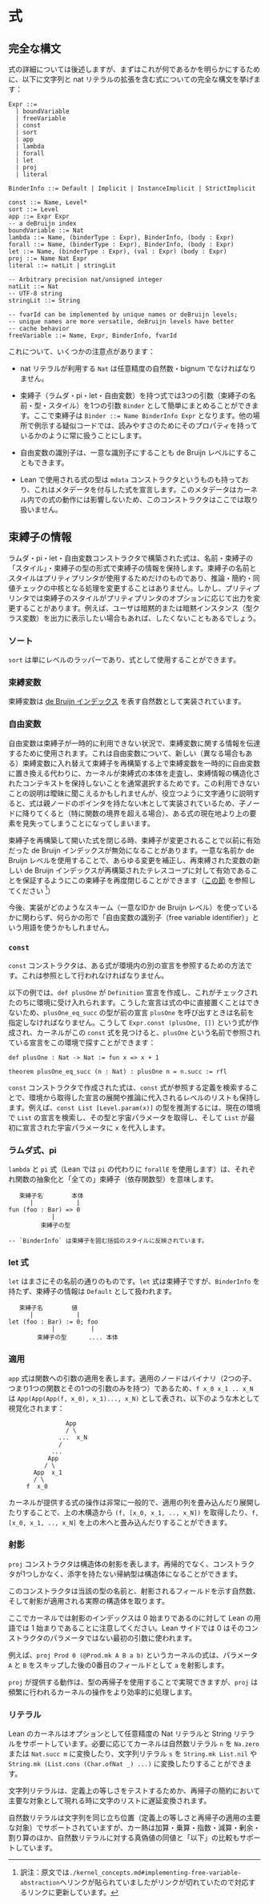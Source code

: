 <!--
# Expressions
-->

# 式

<!--
## Complete syntax
-->

## 完全な構文

<!--
Expressions will be explained in more detail below, but just to get it out in the open, the complete syntax for expressions, including the string and nat literal extensions, is as follows:
-->

式の詳細については後述しますが、まずはこれが何であるかを明らかにするために、以下に文字列と nat リテラルの拡張を含む式についての完全な構文を挙げます：

```
Expr ::= 
  | boundVariable 
  | freeVariable 
  | const 
  | sort 
  | app 
  | lambda 
  | forall 
  | let 
  | proj 
  | literal

BinderInfo ::= Default | Implicit | InstanceImplicit | StrictImplicit

const ::= Name, Level*
sort ::= Level
app ::= Expr Expr
-- a deBruijn index
boundVariable ::= Nat
lambda ::= Name, (binderType : Expr), BinderInfo, (body : Expr)
forall ::= Name, (binderType : Expr), BinderInfo, (body : Expr)
let ::= Name, (binderType : Expr), (val : Expr) (body : Expr)
proj ::= Name Nat Expr
literal ::= natLit | stringLit

-- Arbitrary precision nat/unsigned integer
natLit ::= Nat
-- UTF-8 string
stringLit ::= String

-- fvarId can be implemented by unique names or deBruijn levels; 
-- unique names are more versatile, deBruijn levels have better
-- cache behavior
freeVariable ::= Name, Expr, BinderInfo, fvarId
```

<!--
Some notes:
-->

これについて、いくつかの注意点があります：

<!--
+ The `Nat` used by nat literals should be an arbitrary precision natural/bignum.
-->

+ nat リテラルが利用する `Nat` は任意精度の自然数・bignum でなければなりません。

<!--
+ The expressions that have binders (lambda, pi, let, free variable) can just as easily bundle the three arguments (binder_name, binder_type, binder_style) as one argument `Binder`, where a binder is `Binder ::= Name BinderInfo Expr`. In the pseudocode that appears elsewhere I will usually treat them as though they have that property, because it's easier to read.
-->

+ 束縛子（ラムダ・pi・let・自由変数）を持つ式では3つの引数（束縛子の名前・型・スタイル）を1つの引数 `Binder` として簡単にまとめることができます。ここで束縛子は `Binder ::= Name BinderInfo Expr` となります。他の場所で例示する疑似コードでは、読みやすさのためにそのプロパティを持っているかのように常に扱うことにします。

<!--
+ Free variable identifiers can be either unique identifiers, or they can be deBruijn levels.
-->

+ 自由変数の識別子は、一意な識別子にすることも de Bruijn レベルにすることもできます。

<!--
+ The expression type used in Lean proper also has an `mdata` constructor, which declares an expression with attached metadata. This metadata does not effect the expression's behavior in the kernel, so we do not include this constructor.
-->

+ Lean で使用される式の型は `mdata` コンストラクタというものも持っており、これはメタデータを付与した式を宣言します。このメタデータはカーネル内での式の動作には影響しないため、このコンストラクタはここでは取り扱いません。

<!--
## Binder information
-->

## 束縛子の情報

<!--
Expressions constructed with the lambda, pi, let, and free variable constructors contain binder information, in the form of a name, a binder "style", and the binder's type. The binder's name and style are only for use by the pretty printer, and do not alter the core procedures of inference, reduction, or equality checking. In the pretty printer however, the binder style may alter the output depending on the pretty printer options. For example, the user may or may not want to display implicit or instance implicits (typeclass variables) in the output.
-->

ラムダ・pi・let・自由変数コンストラクタで構築された式は、名前・束縛子の「スタイル」・束縛子の型の形式で束縛子の情報を保持します。束縛子の名前とスタイルはプリティプリンタが使用するためだけのものであり、推論・簡約・同値チェックの中核となる処理を変更することはありません。しかし、プリティプリンタでは束縛子のスタイルがプリティプリンタのオプションに応じて出力を変更することがあります。例えば、ユーザは暗黙的または暗黙インスタンス（型クラス変数）を出力に表示したい場合もあれば、したくないこともあるでしょう。

<!--
### Sort
-->

### ソート

<!--
`sort` is simply a wrapper around a level, allowing it to be used as an expression.
-->

`sort` は単にレベルのラッパーであり、式として使用することができます。

<!--
### Bound variables
-->

### 束縛変数

<!--
Bound variables are implemented as natural numbers representing [deBruijn indices](https://en.wikipedia.org/wiki/De_Bruijn_index).
-->

束縛変数は [de Bruijn インデックス](https://ja.wikipedia.org/wiki/%E3%83%89%E3%83%BB%E3%83%96%E3%83%A9%E3%82%A6%E3%83%B3%E3%83%BB%E3%82%A4%E3%83%B3%E3%83%87%E3%83%83%E3%82%AF%E3%82%B9) を表す自然数として実装されています。

<!--
### Free variables
-->

### 自由変数

<!--
Free variables are used to convey information about bound variables in situations where the binder is currently unavailable. Usually this is because the kernel has traversed into the body of a binding expression, and has opted not to carry a structured context of the binding information, instead choosing to temporarily swap out the bound variable for a free variable, with the option of swapping in a new (maybe different) bound variable to reconstruct the binder. This unavailability description may sound vague, but a literal explanation that might help is that expressions are implemented as trees without any kind of parent pointer, so when we descend into child nodes (especially across function boundaries), we end up just losing sight of the elements above where we currently are in a given expression.
-->

自由変数は束縛子が一時的に利用できない状況で、束縛変数に関する情報を伝達するために使用されます。これは自由変数について、新しい（異なる場合もある）束縛変数に入れ替えて束縛子を再構築する上で束縛変数を一時的に自由変数に置き換える代わりに、カーネルが束縛式の本体を走査し、束縛情報の構造化されたコンテキストを保持しないことを通常選択するためです。この利用できないことの説明は曖昧に聞こえるかもしれませんが、役立つように文字通りに説明すると、式は親ノードのポインタを持たない木として実装されているため、子ノードに降りてくると（特に関数の境界を超える場合）、ある式の現在地より上の要素を見失ってしまうことになってしまいます。

<!--
When an open expression is closed by reconstructing binders, the bindings may have changed, invalidating previously valid deBruijn indices. The use of unique names or deBruijn levels allow this re-closing of binders to be done in a way that compensates for any changes and ensures the new deBruijn indices of the re-bound variables are valid with respect the reconstructed telescope (see [this section](./kernel_concepts.md#implementing-free-variable-abstraction)).
-->

束縛子を再構築して開いた式を閉じる時、束縛子が変更されることで以前に有効だった de Bruijn インデックスが無効になることがあります。一意な名前か de Bruijn レベルを使用することで、あらゆる変更を補正し、再束縛された変数の新しい de Bruijn インデックスが再構築されたテレスコープに対して有効であることを保証するようにこの束縛子を再度閉じることができます（[この節](../kernel_concepts/instantiation_and_abstraction.md#自由変数の抽象化の実装) を参照してください [^fn1]）

<!--
Going forward, we may use some form of the term "free variable identifier" to refer to the objects in whatever scheme (unique IDs or deBruijn levels) an implementation may be using.
-->

今後、実装がどのようなスキーム（一意なIDか de Bruijn レベル）を使っているかに関わらず、何らかの形で「自由変数の識別子（free variable identifier）」という用語を使うかもしれません。

<!--
### `Const`
-->

### `const`

<!--
The `const` constructor is how an expression refers to another declaration in the environment, it must do so by reference. 
-->

`const` コンストラクタは、ある式が環境内の別の宣言を参照するための方法です。これは参照として行われなければなりません。

<!--
In example below, `def plusOne` creates a `Definition` declaration, which is checked, then admitted to the environment. Declarations cannot be placed directly in expressions, so when the type of `plusOne_eq_succ` invokes the previous declaration `plusOne`, it must do so by name. An expression is created: `Expr.const (plusOne, [])`, and when the kernel finds this `const` expression, it can look up the declaration referred to by name, `plusOne`, in the environment:
-->

以下の例では、`def plusOne` が `Definition` 宣言を作成し、これがチェックされたのちに環境に受け入れられます。こうした宣言は式の中に直接置くことはできないため、`plusOne_eq_succ` の型が前の宣言 `plusOne` を呼び出すときは名前を指定しなければなりません。こうして `Expr.const (plusOne, [])` という式が作成され、カーネルがこの `const` 式を見つけると、`plusOne` という名前で参照されている宣言をこの環境で探すことができます：

```
def plusOne : Nat -> Nat := fun x => x + 1

theorem plusOne_eq_succ (n : Nat) : plusOne n = n.succ := rfl 
```

<!--
Expressions created with the `const` constructor also carry a list of levels which are substituted into any unfolded or inferred declarations taken from the environment by looking up the definition the `const` expression refers to. For example, inferring the type of `const List [Level.param(x)]` involves looking up the declaration for `List` in the current environment, retrieving its type and universe parameters, then substituting `x` for the universe parameter with which `List` was initially declared.
-->

`const` コンストラクタで作成された式は、`const` 式が参照する定義を検索することで、環境から取得した宣言の展開や推論に代入されるレベルのリストも保持します。例えば、`const List [Level.param(x)]` の型を推測するには、現在の環境で `List` の宣言を検索し、その型と宇宙パラメータを取得し、そして `List` が最初に宣言された宇宙パラメータに `x` を代入します。

<!--
### Lambda, Pi
-->

### ラムダ式、pi

<!--
`lambda` and `pi` expressions (Lean proper uses the name `forallE` instead of `pi`) refer to function abstraction and the "forall" binder (dependent function types) respectively. 
-->

`lambda` と `pi` 式（Lean では `pi` の代わりに `forallE` を使用します）は、それぞれ関数の抽象化と「全ての」束縛子（依存関数型）を意味します。

<!--
```
  binderName      body
      |            |
fun (foo : Bar) => 0 
            |         
        binderType    

-- `BinderInfo` is reflected by the style of brackets used to
-- surround the binder.
```
-->

```
   束縛子名        本体
      |            |
fun (foo : Bar) => 0 
            |         
         束縛子の型

-- `BinderInfo` は束縛子を囲む括弧のスタイルに反映されています。
```

<!--
### Let
-->

### let 式

<!--
`let` is exactly what it sounds like. While `let` expressions are binders, they do not have a `BinderInfo`, their binder info is treated as `Default`.
-->

`let` はまさにその名前の通りのものです。`let` 式は束縛子ですが、`BinderInfo` を持たず、束縛子の情報は `Default` として扱われます。

<!--
```
  binderName      val
      |            |
let (foo : Bar) := 0; foo
            |          |
        binderType     .... body
```
-->

```
   束縛子名        値
      |            |
let (foo : Bar) := 0; foo
            |          |
        束縛子の型      .... 本体
```


<!--
### App
-->

### 適用

<!--
`app` expressions represent the application of an argument to a function. App nodes are binary (have only two children, a single function and an single argument), so `f x_0 x_1 .. x_N` is represented by `App(App(App(f, x_0), x_1)..., x_N)`, or visualized as a tree:
-->

`app` 式は関数への引数の適用を表します。適用のノードはバイナリ（2つの子、つまり1つの関数とその1つの引数のみを持つ）であるため、`f x_0 x_1 .. x_N` は `App(App(App(f, x_0), x_1)..., x_N)` として表され、以下のような木として視覚化されます：

```
                App
                / \
              ...  x_N
              /
            ...
           App
          / \
       App  x_1
       / \
     f  x_0

```

<!--
An exceedingly common kernel operation for manipulating expressions is folding and unfolding sequences of applications, getting `(f, [x_0, x_1, .., x_N])` from the tree structure above, or folding `f, [x_0, x_1, .., x_N]` into the tree above.
-->

カーネルが提供する式の操作は非常に一般的で、適用の列を畳み込んだり展開したりすることで、上の木構造から `(f, [x_0, x_1, .., x_N])` を取得したり、`f, [x_0, x_1, .., x_N]` を上の木へと畳み込んだりすることができます。

<!--
### Projections
-->

### 射影

<!--
The `proj` constructor represents structure projections. Inductive types that are not recursive, have only one constructor, and have no indices can be structures.
-->

`proj` コンストラクタは構造体の射影を表します。再帰的でなく、コンストラクタが1つしかなく、添字を持たない帰納型は構造体になることができます。

<!--
The constructor takes a name, which is the name of the type, a natural number indicating the field being projected, and the actual structure the projection is being applied to.
-->

このコンストラクタは当該の型の名前と、射影されるフィールドを示す自然数、そして射影が適用される実際の構造体を取ります。

<!--
Be aware that in the kernel, projection indices are 0-based, despite being 1-based in Lean's vernacular, where 0 is the first non-parameter argument to the constructor.
-->

ここでカーネルでは射影のインデックスは 0 始まりであるのに対して Lean の用語では 1 始まりであることに注意してください。Lean サイドでは 0 はそのコンストラクタのパラメータではない最初の引数に使われます。

<!--
For example, the kernel expression `proj Prod 0 (@Prod.mk A B a b)` would project the `a`, because it is the 0th field after skipping the parameters `A` and `B`.
-->

例えば、`proj Prod 0 (@Prod.mk A B a b)` というカーネルの式は、パラメータ `A` と `B` をスキップした後の0番目のフィールドとして `a` を射影します。

<!--
While the behavior offered by `proj` can be accomplished by using the type's recursor, `proj` more efficiently handles frequent kernel operations.
-->

`proj` が提供する動作は、型の再帰子を使用することで実現できますが、`proj` は頻繁に行われるカーネルの操作をより効率的に処理します。

<!--
### Literals
-->

### リテラル

<!--
Lean's kernel optionally supports arbitrary precision Nat and String literals. As needed, the kernel can transform a nat literal `n` to `Nat.zero` or `Nat.succ m`, or convert a string literal `s` to `String.mk List.nil` or `String.mk (List.cons (Char.ofNat _) ...)`.
-->

Lean のカーネルはオプションとして任意精度の Nat リテラルと String リテラルをサポートしています。必要に応じてカーネルは自然数リテラル `n` を `Na.zero` または `Nat.succ m` に変換したり、文字列リテラル `s` を `String.mk List.nil` や `String.mk (List.cons (Char.ofNat _) ...)` に変換したりすることができます。

<!--
String literals are lazily converted to lists of characters for testing definitional equality, and when they appear as the major premise in reduction of a recursor.
-->

文字列リテラルは、定義上の等しさをテストするためか、再帰子の簡約において主要な対象として現れる時に文字のリストに遅延変換されます。

<!--
Nat literals are supported in the same positions as strings (definitional equality and major premises of a recursor application), but the kernel also provide support for addition, multiplication, exponentiation, subtraction, mod, division, as well as boolean equality and "less than or equal" comparisons on nat literals.
-->

自然数リテラルは文字列を同じ立ち位置（定義上の等しさと再帰子の適用の主要な対象）でサポートされていますが、カー熱は加算・乗算・指数・減算・剰余・割り算のほか、自然数リテラルに対する真偽値の同値と「以下」の比較もサポートしています。

[^fn1]: 訳注：原文では`./kernel_concepts.md#implementing-free-variable-abstraction`へリンクが貼られていましたがリンクが切れていたので対応するリンクに更新しています。